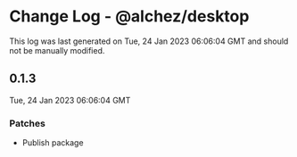 # Change Log - @alchez/desktop

This log was last generated on Tue, 24 Jan 2023 06:06:04 GMT and should not be manually modified.

## 0.1.3
Tue, 24 Jan 2023 06:06:04 GMT

### Patches

- Publish package

